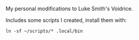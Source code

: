 My personal modifications to Luke Smith's Voidrice.

Includes some scripts I created, install them with:
```
ln -sf ~/scripts/* .local/bin
```
